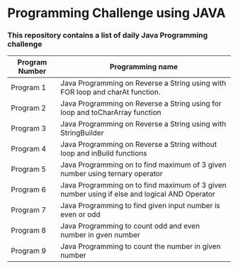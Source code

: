 # Programming Challenge using JAVA
### This repository contains a list of daily Java Programming challenge

| Program Number | Programming name	|
| -------------- | ----------------- |
| Program 1 |	Java Programming on Reverse a String using with FOR loop and charAt function.	|
| Program 2 |	Java Programming on Reverse a String using for loop and toCharArray function |
| Program 3	| Java Programming on Reverse a String using with StringBuilder  |
| Program 4	| Java Programming on Reverse a String without loop and inBuild functions |
| Program 5	| Java Programming on to find maximum of 3 given number using ternary operator |
| Program 6	| Java Programming on to find maximum of 3 given number using if else  and logical AND Operator |
| Program 7	| Java Programming to find given input number is even or odd |
| Program 8	| Java Programming to count odd and even number in gven number |
| Program 9	| Java Programming to count the number in given number |

